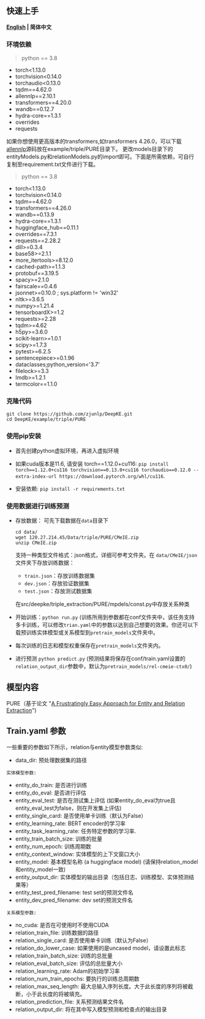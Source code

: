 ## 快速上手

<p align="left">
    <b> <a href="./README.md">English</a> | 简体中文 </b>
</p>

### 环境依赖

> python == 3.8

- torch<1.13.0
- torchvision<0.14.0
- torchaudio<0.13.0
- tqdm==4.62.0
- allennlp==2.10.1
- transformers==4.20.0
- wandb==0.12.7
- hydra-core==1.3.1
- overrides
- requests

如果你想使用更高版本的transformers,如transformers 4.26.0，可以下载[allennlp](https://github.com/allenai/allennlp)源码放在example/triple/PURE目录下。
更改models目录下的entityModels.py和relationModels.py的import即可。下面是所需依赖，可自行复制至requirement.txt文件进行下载。

> python == 3.8
- torch<1.13.0
- torchvision<0.14.0
- tqdm==4.62.0
- transformers==4.26.0
- wandb==0.13.9
- hydra-core==1.3.1
- huggingface_hub==0.11.1
- overrides==7.3.1
- requests==2.28.2
- dill>=0.3.4
- base58>=2.1.1
- more_itertools>=8.12.0
- cached-path>=1.1.3
- protobuf==3.19.5
- spacy>=2.1.0
- fairscale==0.4.6
- jsonnet>=0.10.0 ; sys.platform != 'win32'
- nltk>=3.6.5
- numpy>=1.21.4
- tensorboardX>=1.2
- requests>=2.28
- tqdm>=4.62
- h5py>=3.6.0
- scikit-learn>=1.0.1
- scipy>=1.7.3
- pytest>=6.2.5
- sentencepiece>=0.1.96
- dataclasses;python_version<'3.7'
- filelock>=3.3
- lmdb>=1.2.1
- termcolor==1.1.0

### 克隆代码

```
git clone https://github.com/zjunlp/DeepKE.git
cd DeepKE/example/triple/PURE
```

### 使用pip安装

- 首先创建python虚拟环境，再进入虚拟环境

- 如果cuda版本是11.6, 请安装 torch==1.12.0+cu116: `pip install torch==1.12.0+cu116 torchvision==0.13.0+cu116 torchaudio==0.12.0 --extra-index-url https://download.pytorch.org/whl/cu116`.
- 安装依赖: ```pip install -r requirements.txt```

### 使用数据进行训练预测

- 存放数据： 可先下载数据在`data`目录下

  ```bas
  cd data/
  wget 120.27.214.45/Data/triple/PURE/CMeIE.zip
  unzip CMeIE.zip
  ```

  支持一种类型文件格式：json格式，详细可参考文件夹。在 `data/CMeIE/json` 文件夹下存放训练数据：

  - `train.json`：存放训练数据集
  - `dev.json`：存放验证数据集
  - `test.json`：存放测试数据集

  在src/deepke/triple_extraction/PURE/mpdels/const.py中存放关系种类

- 开始训练：```python run.py``` (训练所用到参数都在conf文件夹中，该任务支持多卡训练，可以修改`trian.yaml`中的参数以达到自己想要的效果。你还可以下载预训练实体模型或关系模型到`pretrain_models`文件夹中。

- 每次训练的日志和模型权重保存在`pretrain_models`文件夹内。

- 进行预测 ```python predict.py``` (预测结果将保存在conf/train.yaml设置的`relation_output_dir`参数中，默认为`pretrain_models/rel-cmeie-ctx0/`)

## 模型内容

PURE（基于论文 "[A Frustratingly Easy Approach for Entity and Relation Extraction](https://arxiv.org/pdf/2010.12812.pdf)")

## Train.yaml 参数

一些重要的参数如下所示，relation与entity模型参数类似:

- data_dir: 预处理数据集的路径

`实体模型参数:`

- entity_do_train: 是否进行训练
- entity_do_eval: 是否进行评估
- entity_eval_test: 是否在测试集上评估 (如果entity_do_eval为true且entity_eval_test为false，则在开发集上评估)
- entity_single_card: 是否使用单卡训练（默认为False）
- entity_learning_rate: BERT encoder的学习率
- entity_task_learning_rate: 任务特定参数的学习率.
- entity_train_batch_size: 训练的批量
- entity_num_epoch: 训练周期数
- entity_context_window: 实体模型的上下文窗口大小
- entity_model: 基本模型名称 (a huggingface model) (请保持relation_model和entity_model一致) 
- entity_output_dir: 实体模型的输出目录（包括日志、训练模型、实体预测结果等）
- entity_test_pred_filename: test set的预测文件名
- entity_dev_pred_filename: dev set的预测文件名

`关系模型参数:`

- no_cuda: 是否在可使用时不使用CUDA
- relation_train_file: 训练数据的路径
- relation_single_card: 是否使用单卡训练（默认为False）
- relation_do_lower_case: 如果使用的是uncased model，请设置此标志
- relation_train_batch_size: 训练的总批量
- relation_eval_batch_size: 评估的总批量大小
- relation_learning_rate: Adam的初始学习率
- relation_num_train_epochs: 要执行的训练总周期数
- relation_max_seq_length: 最大总输入序列长度。大于此长度的序列将被截断，小于此长度的将被填充。
- relation_prediction_file: 关系预测结果文件名
- relation_output_dir: 将在其中写入模型预测和检查点的输出目录
